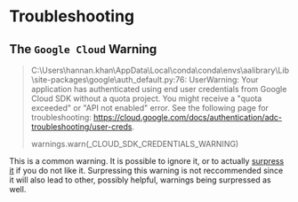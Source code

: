 # Troubleshooting

## The `Google Cloud` Warning
>C:\Users\hannan.khan\AppData\Local\conda\conda\envs\aalibrary\Lib\site-packages\google\auth\_default.py:76: UserWarning: Your application has authenticated using end user credentials from Google Cloud SDK without a quota project. You might receive a "quota exceeded" or "API not enabled" error. See the following page for troubleshooting: https://cloud.google.com/docs/authentication/adc-troubleshooting/user-creds.
>
> warnings.warn(_CLOUD_SDK_CREDENTIALS_WARNING)

This is a common warning. It is possible to ignore it, or to actually [surpress it](https://github.com/googleapis/google-auth-library-python/issues/271#issuecomment-400186626) if you do not like it. Surpressing this warning is not reccommended since it will also lead to other, possibly helpful, warnings being surpressed as well.
